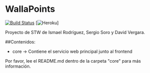 # WallaPoints

[![Build Status](https://travis-ci.com/ismaro3/wallapoints.svg?token=fCoJEKj2f8k1vssPR5Um&branch=master)](https://travis-ci.com/ismaro3/wallapoints)
[![Heroku](https://heroku-badge.herokuapp.com/?app=wallapoints)]

Proyecto de STW de Ismael Rodríguez, Sergio Soro y David Vergara.

##Contenidos:
* core -> Contiene el servicio web principal junto al frontend

Por favor, lee el README.md dentro de la carpeta "core" para más información.

